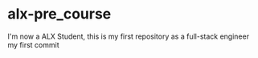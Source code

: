 # alx-pre_course
I'm now a ALX Student, this is my first repository as a full-stack engineer
my first commit 
